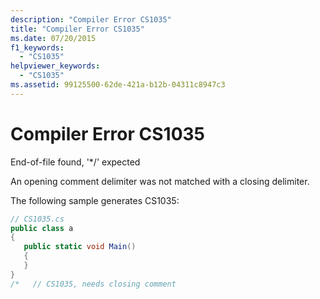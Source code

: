 ```yaml
---
description: "Compiler Error CS1035"
title: "Compiler Error CS1035"
ms.date: 07/20/2015
f1_keywords: 
  - "CS1035"
helpviewer_keywords: 
  - "CS1035"
ms.assetid: 99125500-62de-421a-b12b-04311c8947c3
---
```

# Compiler Error CS1035
End-of-file found, '*/' expected  
  
 An opening comment delimiter was not matched with a closing delimiter.  
  
 The following sample generates CS1035:  
  
```csharp  
// CS1035.cs  
public class a  
{  
   public static void Main()  
   {  
   }  
}  
/*   // CS1035, needs closing comment  
```
